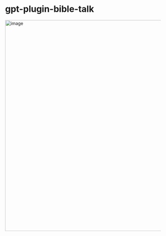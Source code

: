 # gpt-plugin-bible-talk

<img width="685" alt="image" src="https://github.com/hunkim/gpt-plugin-bible-talk/assets/901975/2c42a42c-8ff8-4a37-b8ba-4bb4cfda4111">
